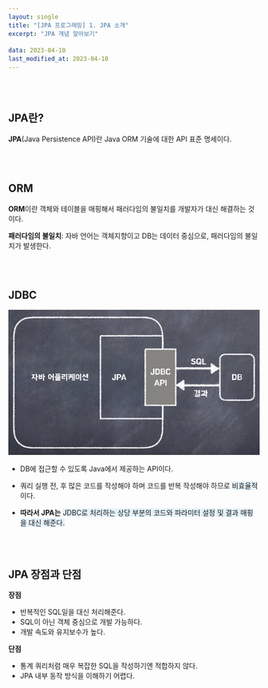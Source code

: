 ```yaml
---
layout: single
title: "[JPA 프로그래밍] 1. JPA 소개"
excerpt: "JPA 개념 알아보기"

data: 2023-04-10
last_modified_at: 2023-04-10
---
```


<br/><br/>

## JPA란?

**JPA**(Java Persistence API)란 Java ORM 기술에 대한 API 표준 명세이다.

<br/><br/>

## ORM

**ORM**이란 객체와 테이블을 매핑해서 패러다임의 불일치를 개발자가 대신 해결하는 것이다.

**패러다임의 불일치**: 자바 언어는 객체지향이고 DB는 데이터 중심으로, 패러다임의 불일치가 발생한다.

<br/><br/>

## JDBC

![img1](../img/img1.png)

- DB에 접근할 수 있도록 Java에서 제공하는 API이다.
- 쿼리 실행 전, 후 많은 코드를 작성해야 하며 코드를 반복 작성해야 하므로 <span style="background-color:#E3F2FD">비효율적</span>이다.

- **따라서 JPA는** <span style="background-color:#E3F2FD">JDBC로 처리하는 상당 부분의 코드와 파라미터 설정 및 결과 매핑을 대신 해준다.</span>

<br/><br/>

## JPA 장점과 단점

**장점**

- 반복적인 SQL일을 대신 처리해준다.
- SQL이 아닌 객체 중심으로 개발 가능하다.
- 개발 속도와 유지보수가 높다.

**단점**

- 통계 쿼리처럼 매우 복잡한 SQL을 작성하기엔 적합하지 않다.
- JPA 내부 동작 방식을 이해하기 어렵다.
